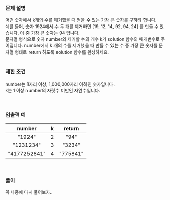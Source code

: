 ### 문제 설명

어떤 숫자에서 k개의 수를 제거했을 때 얻을 수 있는 가장 큰 숫자를 구하려 합니다.  
예를 들어, 숫자 1924에서 수 두 개를 제거하면 [19, 12, 14, 92, 94, 24] 를 만들 수 있습니다. 이 중 가장 큰 숫자는 94 입니다.  
문자열 형식으로 숫자 number와 제거할 수의 개수 k가 solution 함수의 매개변수로 주어집니다. number에서 k 개의 수를 제거했을 때 만들 수 있는 수 중 가장 큰 숫자를 문자열 형태로 return 하도록 solution 함수를 완성하세요.  
<br>

### 제한 조건
number는 1자리 이상, 1,000,000자리 이하인 숫자입니다.  
k는 1 이상 number의 자릿수 미만인 자연수입니다.  

<br>

### 입출력 예
|number|	k	|return|
|:---:|:---:|:------:|
|"1924"	|2|	"94"|
|"1231234"|	3	|"3234"|
|"4177252841"|	4	|"775841"|

<br>



### 풀이 
꼭 나중에 다시 풀어보자.. 
